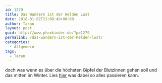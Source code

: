```yaml
---
id: 1279
title: Das Wandern ist der Helden Lust
date: 2018-01-02T21:08:49+00:00
author: Taran
layout: post
guid: http://www.phexkinder.de/?p=1279
permalink: /das-wandern-ist-der-helden-lust/
categories:
  - Allgemein
tags:
  - Taran
---
```

doch was wenn es über die höchsten Gipfel der Blutzinnen gehen soll und das mitten im Winter. Lies [hier](http://www.phexkinder.de/mittelgruppe/die-gefaehrten/taran-ibn-muhammed-ibn-ayabun-ai-orkhiander/tarans-reisebericht/#EinWallAusEis) was dabei so alles passieren kann.